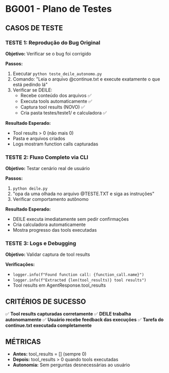 # BG001 - Plano de Testes

## CASOS DE TESTE

### TESTE 1: Reprodução do Bug Original
**Objetivo:** Verificar se o bug foi corrigido

**Passos:**
1. Executar `python teste_deile_autonomo.py`
2. Comando: "Leia o arquivo @continue.txt e execute exatamente o que está pedindo lá"
3. Verificar se DEILE:
   - Recebe conteúdo dos arquivos ✅
   - Executa tools automaticamente ✅
   - Captura tool results (NOVO) ✅
   - Cria pasta testes/teste1/ e calculadora ✅

**Resultado Esperado:**
- Tool results > 0 (não mais 0)
- Pasta e arquivos criados
- Logs mostram function calls capturadas

### TESTE 2: Fluxo Completo via CLI
**Objetivo:** Testar cenário real de usuário

**Passos:**
1. `python deile.py`
2. "opa da uma olhada no arquivo @TESTE.TXT e siga as instruções"
3. Verificar comportamento autônomo

**Resultado Esperado:**
- DEILE executa imediatamente sem pedir confirmações
- Cria calculadora automaticamente
- Mostra progresso das tools executadas

### TESTE 3: Logs e Debugging
**Objetivo:** Validar captura de tool results

**Verificações:**
- `logger.info(f"Found function call: {function_call.name}")`
- `logger.info(f"Extracted {len(tool_results)} tool results")`
- Tool results em AgentResponse.tool_results

## CRITÉRIOS DE SUCESSO

✅ **Tool results capturadas corretamente**
✅ **DEILE trabalha autonomamente**
✅ **Usuário recebe feedback das execuções**
✅ **Tarefa do continue.txt executada completamente**

## MÉTRICAS

- **Antes:** tool_results = [] (sempre 0)
- **Depois:** tool_results > 0 quando tools executadas
- **Autonomia:** Sem perguntas desnecessárias ao usuário
